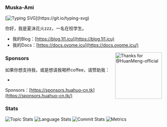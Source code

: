 ### Muska-Ami

[![Typing SVG](https://readme-typing-svg.herokuapp.com?font=Poppins&pause=1000&color=55CAF7&background=54DCFF00&center=%E7%9C%9F&vCenter=%E7%9C%9F&repeat=%E7%9C%9F&width=435&lines=Keep+doing%2C+keep+loving%E2%9D%A4.)](https://git.io/typing-svg)

你好，我是夏沫花火zzz，一名在校学生。

- 我的Blog：[https://blog.1l1.icu](https://blog.1l1.icu)
- 我的Docs：[https://docs.ovome.icu](https://docs.ovome.icu/)

<div>
  <img title="Thanks for @HuanMeng-official" align=right width="150px" src="https://pan.1l1.icu/f/B4Cz/%E8%BF%99%E4%B8%8D%E7%A7%91%E5%AD%A6.png">
</div>

### Sponsors

如果你想支持我，或是想请我喝杯coffee，请赞助我：

-
 Sponsors：[https://sponsors.huahuo-cn.tk](https://sponsors.huahuo-cn.tk/)

### Stats

![Topic Stats](https://github-readme-stats.vercel.app/api?username=Muska-Ami&show_icons=true&locale=cn&hide_border=true&theme=tokyonight&bg_color=white)
![Language Stats](https://github-readme-stats.vercel.app/api/top-langs/?username=Muska-Ami&layout=compact&locale=cn&hide_border=true&theme=tokyonight&bg_color=white)
![Commit Stats](https://github-readme-activity-graph.vercel.app/graph?username=Muska-Ami&theme=react-dark&bg_color=white&point=66ccff)
![Metrics](https://metrics.lecoq.io/XiaMoHuaHuo-CN?template=classic&gists=1&code=1&isocalendar=1&base=header%2C%20activity%2C%20community%2C%20repositories%2C%20metadata&base.indepth=false&base.hireable=false&base.skip=false&isocalendar=false&isocalendar.duration=half-year&code=false&code.lines=12&code.load=400&code.days=3&code.visibility=public&gists=false&config.timezone=Asia%2FShanghai)
